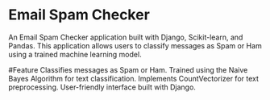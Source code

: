 # Email Spam Checker
   An Email Spam Checker application built with Django, Scikit-learn, and Pandas. This application allows users to classify 
   messages as Spam or Ham using a trained machine learning model.

#Feature
   Classifies messages as Spam or Ham.
   Trained using the Naive Bayes Algorithm for text classification.
   Implements CountVectorizer for text preprocessing.
   User-friendly interface built with Django.
